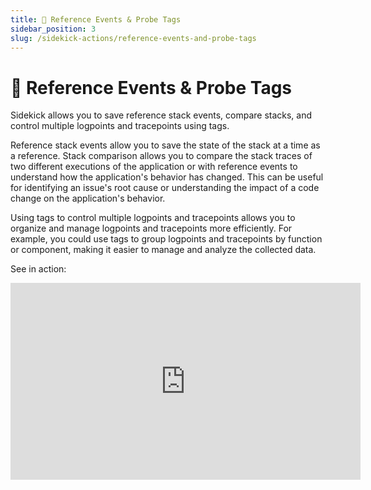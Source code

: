 ```yaml
---
title: 💾 Reference Events & Probe Tags
sidebar_position: 3
slug: /sidekick-actions/reference-events-and-probe-tags
---
```


# 💾 Reference Events & Probe Tags

Sidekick allows you to save reference stack events,  compare stacks, and control multiple logpoints and tracepoints using tags.

Reference stack events allow you to save the state of the stack at a time as a reference. Stack comparison allows you to compare the stack traces of two different executions of the application or with reference events to understand how the application's behavior has changed. This can be useful for identifying an issue's root cause or understanding the impact of a code change on the application's behavior.

Using tags to control multiple logpoints and tracepoints allows you to organize and manage logpoints and tracepoints more efficiently. For example, you could use tags to group logpoints and tracepoints by function or component, making it easier to manage and analyze the collected data.

See in action:

<iframe width="560" height="315" src="https://www.youtube.com/embed/-ngKDgR74QE" title="YouTube video player" frameborder="0" allow="accelerometer; autoplay; clipboard-write; encrypted-media; gyroscope; picture-in-picture; web-share" allowfullscreen></iframe>
